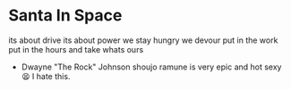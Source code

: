 # Santa In Space
its about drive its about power we stay hungry we devour put in the work put in the hours and take whats ours
- Dwayne "The Rock" Johnson
shoujo ramune is very epic and hot sexy 😫
I hate this.
